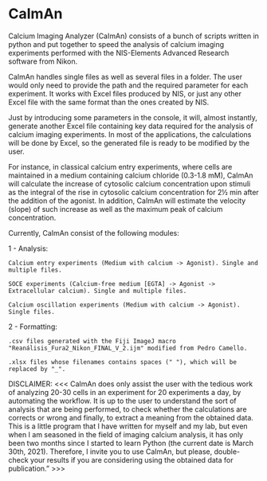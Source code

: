 # CaImAn

Calcium Imaging Analyzer (CaImAn) consists of a bunch of scripts written in python and put together to speed the analysis of calcium imaging experiments performed with the NIS-Elements Advanced Research software from Nikon.

CaImAn handles single files as well as several files in a folder. The user would only need to provide the path and the required parameter for each experiment. It works with Excel files produced by NIS, or just any other Excel file with the same format than the ones created by NIS.

Just by introducing some parameters in the console, it will, almost instantly, generate another Excel file containing key data required for the analysis of calcium imaging experiments. In most of the applications, the calculations will be done by Excel, so the generated file is ready to be modified by the user.

For instance, in classical calcium entry experiments, where cells are maintained in a medium containing calcium chloride (0.3-1.8 mM), CaImAn will calculate the increase of cytosolic calcium concentration upon stimuli as the integral of the rise in cytosolic calcium concentration for 2½ min after the addition of the agonist. In addition, CaImAn will estimate the velocity (slope) of such increase as well as the maximum peak of calcium concentration.

Currently, CaImAn consist of the following modules:

1 - Analysis:

    Calcium entry experiments (Medium with calcium -> Agonist). Single and multiple files.
    
    SOCE experiments (Calcium-free medium [EGTA] -> Agonist -> Extracellular calcium). Single and multiple files.
    
    Calcium oscillation experiments (Medium with calcium -> Agonist). Single files.
    
2 - Formatting:

    .csv files generated with the Fiji ImageJ macro "Reanálisis_Fura2_Nikon_FINAL_V_2.ijm" modified from Pedro Camello.
    
    .xlsx files whose filenames contains spaces (" "), which will be replaced by "_".

DISCLAIMER:
<<< CaImAn does only assist the user with the tedious work of analyzing 20-30 cells in an experiment for 20 experiments a day, by automating the workflow. It is up to the user to understand the sort of analysis that are being performed, to check whether the calculations are corrects or wrong and finally, to extract a meaning from the obtained data.
This is a little program that I have written for myself and my lab, but even when I am seasoned in the field of imaging calcium analysis, it has only been two months since I started to learn Python (the current date is March 30th, 2021). Therefore, I invite you to use CaImAn, but please, double-check your results if you are considering using the obtained data for publication.” >>>
